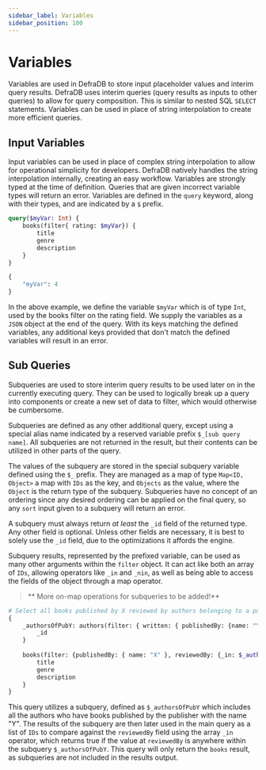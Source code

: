 ```yaml
---
sidebar_label: Variables
sidebar_position: 100
---
```

# Variables

Variables are used in DefraDB to store input placeholder values and interim query results. DefraDB uses interim queries (query results as inputs to other queries) to allow for query composition. This is similar to nested SQL `SELECT` statements. Variables can be used in place of string interpolation to create more efficient queries.

## Input Variables

Input variables can be used in place of complex string interpolation to allow for operational simplicity for developers. DefraDB natively handles the string interpolation internally, creating an easy workflow. Variables are strongly typed at the time of definition. Queries that are given incorrect variable types will return an error. Variables are defined in the `query` keyword, along with their types, and are indicated by a `$` prefix.

```graphql
query($myVar: Int) {
    books(filter{ rating: $myVar}) {
        title
        genre
        description
    }
}

{
    "myVar": 4
}
```

In the above example, we define the variable `$myVar` which is of type `Int`, used by the books filter on the rating field. We supply the variables as a `JSON` object at the end of the query. With its keys matching the defined variables, any additional keys provided that don't match the defined variables will result in an error.

## Sub Queries

Subqueries are used to store interim query results to be used later on in the currently executing query. They can be used to logically break up a query into components or create a new set of data to filter, which would otherwise be cumbersome.

Subqueries are defined as any other additional query, except using a special alias name indicated by a reserved variable prefix `$_[sub query name]`. All subqueries are not returned in the result, but their contents can be utilized in other parts of the query.

The values of the subquery are stored in the special subquery variable defined using the `$_` prefix. They are managed as a map of type `Map<ID, Object>` a map with `IDs` as the key, and `Objects` as the value, where the `Object` is the return type of the subquery. Subqueries have no concept of an ordering since any desired ordering can be applied on the final query, so any `sort` input given to a subquery will return an error.

A subquery must always return *at least* the `_id` field of the returned type. Any other field is optional. Unless other fields are necessary, it is best to solely use the `_id` field, due to the optimizations it affords the engine.

Subquery results, represented by the prefixed variable, can be used as many other arguments within the `filter` object. It can act like both an array of `IDs`, allowing operators like `_in` and `_nin`, as well as being able to access the fields of the object through a map operator.

> ** More on-map operations for subqueries to be added!**

```graphql
# Select all books published by X reviewed by authors belonging to a publisher Y
{
    _authorsOfPubY: authors(filter: { written: { publishedBy: {name: "Y"}}}) {
        _id
    }
    
    books(filter: {publishedBy: { name: "X" }, reviewedBy: {_in: $_authorsOfPubY}}) {
        title
        genre
        description
    }
}
```

This query utilizes a subquery, defined as `$_authorsOfPubY` which includes all the authors who have books published by the publisher with the name "Y". The results of the subquery are then later used in the main query as a list of `IDs` to compare against the `reviewedBy` field using the array `_in` operator, which returns true if the value at `reviewedBy` is anywhere within the subquery `$_authorsOfPubY`. This query will only return the `books` result, as subqueries are not included in the results output.
